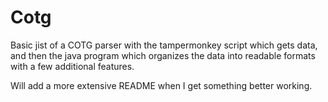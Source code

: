 # Cotg

Basic jist of a COTG parser with the tampermonkey script which gets data, and then the java program which organizes the data into readable formats with a few additional features.

Will add a more extensive README when I get something better working.
